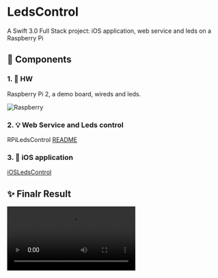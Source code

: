 # LedsControl
A Swift 3.0 Full Stack project: iOS application, web service and leds on a Raspberry Pi 

## 🔩 Components

### 1. 🤖 HW

Raspberry Pi 2, a demo board, wireds and leds.

![Raspberry](https://github.com/darthpelo/LedsControl/blob/master/Images/FullSizeRender.jpg)

### 2. 💡 Web Service and Leds control

RPiLedsControl [README](https://github.com/darthpelo/LedsControl/tree/develop/RPiLedsControl)

### 3. 📱 iOS application

[iOSLedsControl](https://github.com/darthpelo/LedsControl/tree/develop/iOSLedsControl)

## ✨ Finalr Result

![Video](https://github.com/darthpelo/LedsControl/blob/master/Videos/video.mov)
